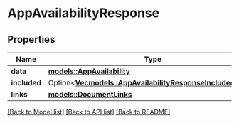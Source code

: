 # AppAvailabilityResponse

## Properties

Name | Type | Description | Notes
------------ | ------------- | ------------- | -------------
**data** | [**models::AppAvailability**](AppAvailability.md) |  | 
**included** | Option<[**Vec<models::AppAvailabilityResponseIncludedInner>**](AppAvailabilityResponse_included_inner.md)> |  | [optional]
**links** | [**models::DocumentLinks**](DocumentLinks.md) |  | 

[[Back to Model list]](../README.md#documentation-for-models) [[Back to API list]](../README.md#documentation-for-api-endpoints) [[Back to README]](../README.md)



